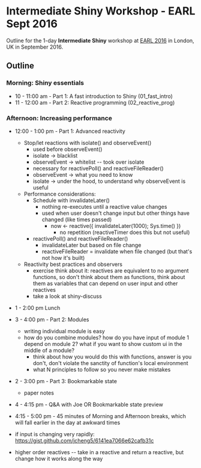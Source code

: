 # Intermediate Shiny Workshop - EARL Sept 2016

Outline for the 1-day **Intermediate Shiny** workshop at [EARL 2016](https://earlconf.com/london/) in London, UK in September 2016.

## Outline

### Morning: Shiny essentials

- 10 - 11:00 am - Part 1: A fast introduction to Shiny (01_fast_intro)
- 11 - 12:00 am - Part 2: Reactive programming (02_reactive_prog)

### Afternoon: Increasing performance

- 12:00 - 1:00 pm - Part 1: Advanced reactivity
	- Stop/let reactions with isolate() and observeEvent()
		- used before observeEvent()
		- isolate -> blacklist
		- observeEvent -> whitelist -- took over isolate
		- necessary for reactivePoll() and reactiveFileReader()
		- observeEvent -> what you need to know
		- isolate -> under the hood, to understand why observeEvent is useful
	- Performance considerations:
		+ Schedule with invalidateLater()
			- nothing re-executes until a reactive value changes
			- used when user doesn't change input but other things have changed (like times passed)
				- now <- reactive({ invalidateLater(1000); Sys.time() })
					- no repetition (reactiveTimer does this but not useful)
		+ reactivePoll() and reactiveFileReader()
			- invalidateLater but based on file change
			- reactiveFileReader = invalidate when file changed (but that's not how it's built)
	- Reactivity best practices and observers
		- exercise think about it: reactives are equivalent to no argument functions, so don't think about them as functions, think about them as variables that can depend on user input and other reactives
		- take a look at shiny-discuss

- 1 - 2:00 pm Lunch

- 3 - 4:00 pm - Part 2: Modules
	- writing individual module is easy
	- how do you combine modules? how do you have input of module 1 depend on module 2? what if you want to show custom ui in the middle of a module?
		- think about how you would do this with functions, answer is you don't, don't violate the sanctity of function's local environment
		- what N principles to follow so you never make mistakes
- 2 - 3:00 pm - Part 3: Bookmarkable state
	- paper notes
- 4 - 4:15 pm - Q&A with Joe OR Bookmarkable state preview
- 4:15 - 5:00 pm - 45 minutes of Morning and Afternoon breaks, which will fall earlier in the day at awkward times


- if input is changing very rapidly: https://gist.github.com/jcheng5/6141ea7066e62cafb31c

- higher order reactives -- take in a reactive and return a reactive, but change how it works along the way